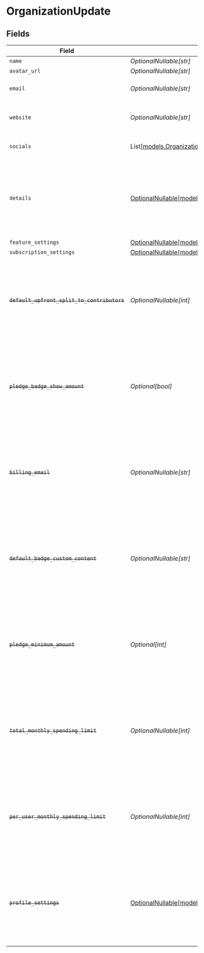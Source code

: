 # OrganizationUpdate


## Fields

| Field                                                                                                                   | Type                                                                                                                    | Required                                                                                                                | Description                                                                                                             |
| ----------------------------------------------------------------------------------------------------------------------- | ----------------------------------------------------------------------------------------------------------------------- | ----------------------------------------------------------------------------------------------------------------------- | ----------------------------------------------------------------------------------------------------------------------- |
| `name`                                                                                                                  | *OptionalNullable[str]*                                                                                                 | :heavy_minus_sign:                                                                                                      | N/A                                                                                                                     |
| `avatar_url`                                                                                                            | *OptionalNullable[str]*                                                                                                 | :heavy_minus_sign:                                                                                                      | N/A                                                                                                                     |
| `email`                                                                                                                 | *OptionalNullable[str]*                                                                                                 | :heavy_minus_sign:                                                                                                      | Public support email.                                                                                                   |
| `website`                                                                                                               | *OptionalNullable[str]*                                                                                                 | :heavy_minus_sign:                                                                                                      | Official website of the organization.                                                                                   |
| `socials`                                                                                                               | List[[models.OrganizationSocialLink](../models/organizationsociallink.md)]                                              | :heavy_minus_sign:                                                                                                      | Links to social profiles.                                                                                               |
| `details`                                                                                                               | [OptionalNullable[models.OrganizationDetails]](../models/organizationdetails.md)                                        | :heavy_minus_sign:                                                                                                      | Additional, private, business details Polar needs about active organizations for compliance (KYC).                      |
| `feature_settings`                                                                                                      | [OptionalNullable[models.OrganizationFeatureSettings]](../models/organizationfeaturesettings.md)                        | :heavy_minus_sign:                                                                                                      | N/A                                                                                                                     |
| `subscription_settings`                                                                                                 | [OptionalNullable[models.OrganizationSubscriptionSettings]](../models/organizationsubscriptionsettings.md)              | :heavy_minus_sign:                                                                                                      | N/A                                                                                                                     |
| ~~`default_upfront_split_to_contributors`~~                                                                             | *OptionalNullable[int]*                                                                                                 | :heavy_minus_sign:                                                                                                      | : warning: ** DEPRECATED **: This will be removed in a future release, please migrate away from it as soon as possible. |
| ~~`pledge_badge_show_amount`~~                                                                                          | *Optional[bool]*                                                                                                        | :heavy_minus_sign:                                                                                                      | : warning: ** DEPRECATED **: This will be removed in a future release, please migrate away from it as soon as possible. |
| ~~`billing_email`~~                                                                                                     | *OptionalNullable[str]*                                                                                                 | :heavy_minus_sign:                                                                                                      | : warning: ** DEPRECATED **: This will be removed in a future release, please migrate away from it as soon as possible. |
| ~~`default_badge_custom_content`~~                                                                                      | *OptionalNullable[str]*                                                                                                 | :heavy_minus_sign:                                                                                                      | : warning: ** DEPRECATED **: This will be removed in a future release, please migrate away from it as soon as possible. |
| ~~`pledge_minimum_amount`~~                                                                                             | *Optional[int]*                                                                                                         | :heavy_minus_sign:                                                                                                      | : warning: ** DEPRECATED **: This will be removed in a future release, please migrate away from it as soon as possible. |
| ~~`total_monthly_spending_limit`~~                                                                                      | *OptionalNullable[int]*                                                                                                 | :heavy_minus_sign:                                                                                                      | : warning: ** DEPRECATED **: This will be removed in a future release, please migrate away from it as soon as possible. |
| ~~`per_user_monthly_spending_limit`~~                                                                                   | *OptionalNullable[int]*                                                                                                 | :heavy_minus_sign:                                                                                                      | : warning: ** DEPRECATED **: This will be removed in a future release, please migrate away from it as soon as possible. |
| ~~`profile_settings`~~                                                                                                  | [OptionalNullable[models.OrganizationProfileSettings]](../models/organizationprofilesettings.md)                        | :heavy_minus_sign:                                                                                                      | : warning: ** DEPRECATED **: This will be removed in a future release, please migrate away from it as soon as possible. |